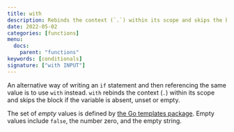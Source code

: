 ```yaml
---
title: with
description: Rebinds the context (`.`) within its scope and skips the block if the variable is absent or empty.
date: 2022-05-02
categories: [functions]
menu:
  docs:
    parent: "functions"
keywords: [conditionals]
signature: ["with INPUT"]
---
```


An alternative way of writing an `if` statement and then referencing the same value is to use `with` instead. `with` rebinds the context (`.`) within its scope and skips the block if the variable is absent, unset or empty.

The set of *empty* values is defined by [the Go templates package](https://golang.org/pkg/text/template/). Empty values include `false`, the number zero, and the empty string.